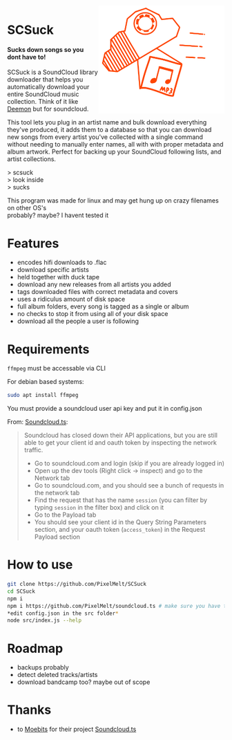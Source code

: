 <img align="right" height="250" src="./logo.svg" alt="Logo">

# SCSuck
#### Sucks down songs so you dont have to!

SCSuck is a SoundCloud library downloader that helps you automatically download your entire SoundCloud music collection. Think of it like [Deemon](https://github.com/digitalec/deemon) but for soundcloud.

This tool lets you plug in an artist name and bulk download everything they've produced, it adds them to a database so that you can download new songs from every artist you've collected with a single command without needing to  manually enter names, all with with proper metadata and album artwork.
Perfect for backing up your SoundCloud following lists, and artist collections.

\> scsuck
<br>
\> look inside
<br>
\> sucks


This program was made for linux and may get hung up on crazy filenames on other OS's
<br>
probably? maybe? I havent tested it

# Features
- encodes hifi downloads to .flac
- download specific artists
- held together with duck tape
- download any new releases from all artists you added
- tags downloaded files with correct metadata and covers
- uses a ridiculus amount of disk space
- full album folders, every song is tagged as a single or album
- no checks to stop it from using all of your disk space
- download all the people a user is following

# Requirements
`ffmpeg` must be accessable via CLI

For debian based systems:

```BASH
sudo apt install ffmpeg
```

You must provide a soundcloud user api key and put it in config.json

From: [Soundcloud.ts](https://github.com/Moebits/soundcloud.ts):
> Soundcloud has closed down their API applications, but you are still able to get your client id and oauth token by inspecting the network traffic.
> - Go to soundcloud.com and login (skip if you are already logged in)
> - Open up the dev tools (Right click -> inspect) and go to the Network tab
> - Go to soundcloud.com, and you should see a bunch of requests in the network tab
> - Find the request that has the name `session` (you can filter by typing `session` in the filter box) and click on it
> - Go to the Payload tab
> - You should see your client id in the Query String Parameters section, and your oauth token (`access_token`) in the Request Payload section


# How to use
```BASH
git clone https://github.com/PixelMelt/SCSuck
cd SCSuck
npm i
npm i https://github.com/PixelMelt/soundcloud.ts # make sure you have the latest api lib
*edit config.json in the src folder*
node src/index.js --help
```

# Roadmap
- backups probably
- detect deleted tracks/artists
- download bandcamp too? maybe out of scope

# Thanks
- to [Moebits](https://github.com/Moebits/) for their project [Soundcloud.ts](https://github.com/Moebits/soundcloud.ts)